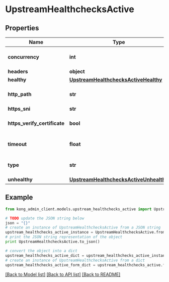 # UpstreamHealthchecksActive


## Properties

Name | Type | Description | Notes
------------ | ------------- | ------------- | -------------
**concurrency** | **int** |  | [optional] [default to 10]
**headers** | **object** |  | [optional] 
**healthy** | [**UpstreamHealthchecksActiveHealthy**](UpstreamHealthchecksActiveHealthy.md) |  | [optional] 
**http_path** | **str** |  | [optional] [default to '/']
**https_sni** | **str** |  | [optional] 
**https_verify_certificate** | **bool** |  | [optional] [default to True]
**timeout** | **float** |  | [optional] [default to 1]
**type** | **str** |  | [optional] [default to 'http']
**unhealthy** | [**UpstreamHealthchecksActiveUnhealthy**](UpstreamHealthchecksActiveUnhealthy.md) |  | [optional] 

## Example

```python
from kong_admin_client.models.upstream_healthchecks_active import UpstreamHealthchecksActive

# TODO update the JSON string below
json = "{}"
# create an instance of UpstreamHealthchecksActive from a JSON string
upstream_healthchecks_active_instance = UpstreamHealthchecksActive.from_json(json)
# print the JSON string representation of the object
print UpstreamHealthchecksActive.to_json()

# convert the object into a dict
upstream_healthchecks_active_dict = upstream_healthchecks_active_instance.to_dict()
# create an instance of UpstreamHealthchecksActive from a dict
upstream_healthchecks_active_form_dict = upstream_healthchecks_active.from_dict(upstream_healthchecks_active_dict)
```
[[Back to Model list]](../README.md#documentation-for-models) [[Back to API list]](../README.md#documentation-for-api-endpoints) [[Back to README]](../README.md)



